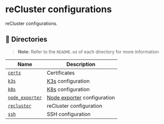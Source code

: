 # reCluster configurations

reCluster configurations.

## :file_folder: Directories

> **Note**: Refer to the `README.md` of each directory for more information

| **Name**                            | **Description**                                                            |
| ----------------------------------- | -------------------------------------------------------------------------- |
| [`certs`](./certs/)                 | Certificates                                                               |
| [`k3s`](./k3s/)                     | [K3s](https://k3s.io) configuration                                        |
| [`k8s`](./k8s/)                     | [K8s](https://kubernetes.io) configuration                                 |
| [`node_exporter`](./node_exporter/) | [Node exporter](https://github.com/prometheus/node_exporter) configuration |
| [`recluster`](./recluster/)         | reCluster configuration                                                    |
| [`ssh`](./ssh/)                     | SSH configuration                                                          |
